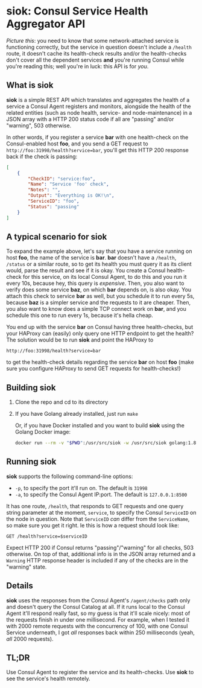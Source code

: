 # siok: Consul Service Health Aggregator API

*Picture this*: you need to know that some network-attached service is functioning correctly, but the service in question doesn't include a ```/health``` route, it doesn't cache its health-check results and/or the health-checks don't cover all the dependent services **and** you're running Consul while you're reading this; well you're in luck: this API is for *you*.

## What is siok

**siok** is a simple REST API which translates and aggregates the health of a service a Consul Agent registers and monitors, alongside the health of the related entities (such as node health, service- and node-maintenance) in a JSON array with a HTTP 200 status code if all are "passing" and/or "warning", 503 otherwise.

In other words, if you register a service **bar** with one health-check on the Consul-enabled host **foo**, and you send a GET request to ```http://foo:31998/health?service=bar```, you'll get this HTTP 200 response back if the check is passing:

```json
[
    {
        "CheckID": "service:foo",
        "Name": "Service 'foo' check",
        "Notes": "",
        "Output": "Everything is OK!\n",
        "ServiceID": "foo",
        "Status": "passing"
    }
]
```

## A typical scenario for siok

To expand the example above, let's say that you have a service running on host **foo**, the name of the service is **bar**. **bar** doesn't have a ```/health```, ```/status``` or a similar route, so to get its health you must query it as its client would, parse the result and see if it is okay. You create a Consul health-check for this service, on its local Consul Agent, to do this and you run it every 10s, because hey, this query is *expensive*. Then, you also want to verify does some service **baz**, on which **bar** depends on, is also okay. You attach this check to service **bar** as well, but you schedule it to run every 5s, because **baz** is a simpler service and the requests to it are cheaper. Then, you also want to know does a simple TCP connect work on **bar**, and you schedule this one to run every 1s, because it's hella cheap.

You end up with the service **bar** on Consul having three health-checks, but your HAProxy can (easily) only query one HTTP endpoint to get the health? The solution would be to run **siok** and point the HAProxy to

```
http://foo:31998/health?service=bar
```

to get the health-check details regarding the service **bar** on host **foo** (make sure you configure HAProxy to send GET requests for health-checks!)

## Building siok

1. Clone the repo and cd to its directory
2. If you have Golang already installed, just run ```make```

    Or, if you have Docker installed and you want to build **siok** using the Golang Docker image:

    ```bash
    docker run --rm -v "$PWD":/usr/src/siok -w /usr/src/siok golang:1.8 make
    ```

## Running siok

**siok** supports the following command-line options:

- ```-p```, to specify the port it'll run on. The default is ``31998``
- ```-a```, to specify the Consul Agent IP:port. The default is ``127.0.0.1:8500``

It has one route, ```/health```, that responds to GET requests and one query string parameter at the moment, ```service```, to specify the Consul ```ServiceID``` on the node in question. Note that ```ServiceID``` *can* differ from the ```ServiceName```, so make sure you get it right. Ie this is how a request should look like:

```
GET /health?service=$serviceID
```

Expect HTTP 200 if Consul returns "passing"/"warning" for all checks, 503 otherwise. On top of that, additional info is in the JSON array returned and a ```Warning``` HTTP response header is included if any of the checks are in the "warning" state.

## Details

**siok** uses the responses from the Consul Agent's ```/agent/checks``` path only and doesn't query the Consul Catalog at all. If it runs local to the Consul Agent it'll respond really fast, so my guess is that it'll scale nicely: most of the requests finish in under one millisecond. For example, when I tested it with 2000 remote requests with the concurrency of 100, with one Consul Service underneath, I got *all* responses back within 250 milliseconds (yeah, *all* 2000 requests).

## TL;DR

Use Consul Agent to register the service and its health-checks. Use **siok** to see the service's health remotely.
